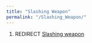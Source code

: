 ```yaml
---
title: "Slashing Weapon"
permalink: "/Slashing_Weapon/"
---
```


1.  REDIRECT [Slashing weapon](Slashing_weapon "wikilink")